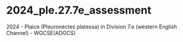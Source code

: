 # 2024_ple.27.7e_assessment
2024 - Plaice (Pleuronectes platessa) in Division 7.e (western English Channel) - WGCSE(ADGCS)
